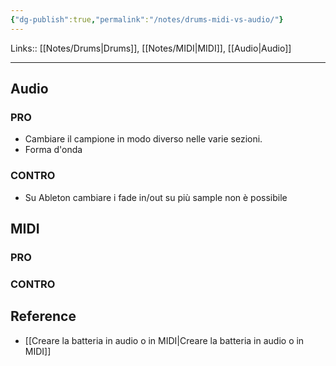 ```yaml
---
{"dg-publish":true,"permalink":"/notes/drums-midi-vs-audio/"}
---
```


Links:: [[Notes/Drums\|Drums]], [[Notes/MIDI\|MIDI]], [[Audio\|Audio]]

---
## Audio
### PRO

- Cambiare il campione in modo diverso nelle varie sezioni.
- Forma d'onda

### CONTRO

- Su Ableton cambiare i fade in/out su più sample non è possibile


## MIDI
### PRO

### CONTRO



## Reference

- [[Creare la batteria in audio o in MIDI\|Creare la batteria in audio o in MIDI]]


